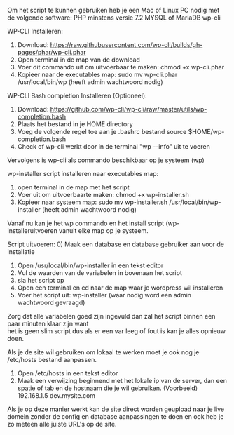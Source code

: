 Om het script te kunnen gebruiken heb je een Mac of Linux PC nodig met de volgende software:
PHP minstens versie 7.2
MYSQL of MariaDB
wp-cli


WP-CLI Installeren:
1) Download: https://raw.githubusercontent.com/wp-cli/builds/gh-pages/phar/wp-cli.phar
2) Open terminal in de map van de download
3) Voer dit commando uit om uitvoerbaar te maken: chmod +x wp-cli.phar
4) Kopieer naar de executables map: sudo mv wp-cli.phar /usr/local/bin/wp  (heeft admin wachtwoord nodig)

WP-CLI Bash completion Installeren (Optioneel):
1) Download: https://github.com/wp-cli/wp-cli/raw/master/utils/wp-completion.bash
2) Plaats het bestand in je HOME directory
3) Voeg de volgende regel toe aan je .bashrc bestand
    source $HOME/wp-completion.bash
4) Check of wp-cli werkt door in de terminal "wp --info" uit te voeren

Vervolgens is wp-cli als commando beschikbaar op je systeem (wp)

wp-installer script installeren naar executables map:
1) open terminal in de map met het script
2) Voer uit om uitvoerbaarte maken: chmod +x wp-installer.sh
3) Kopieer naar systeem map: sudo mv wp-installer.sh /usr/local/bin/wp-installer  (heeft admin wachtwoord nodig)

Vanaf nu kan je het wp commando en het install script (wp-installeruitvoeren vanuit elke map op je systeem.



Script uitvoeren:
0) Maak een database en database gebruiker aan voor de installatie
1) Open /usr/local/bin/wp-installer in een tekst editor
2) Vul de waarden van de variabelen in bovenaan het script
3) sla het script op
4) Open een terminal en cd naar de map waar je wordpress wil installeren
5) Voer het script uit: wp-installer (waar nodig word een admin wachtwoord gevraagd)

Zorg dat alle variabelen goed zijn ingevuld dan zal het script binnen een paar minuten klaar zijn want  
het is geen slim script dus als er een var leeg of fout is kan je alles opnieuw doen.


Als je de site wil gebruiken om lokaal te werken moet je ook nog je /etc/hosts bestand aanpassen.
1) Open /etc/hosts in een tekst editor
2) Maak een verwijzing beginnend met het lokale ip van de server, dan een spatie of tab en de hostnaam die je wil gebruiken.
        (Voorbeeld)
        192.168.1.5   dev.mysite.com

Als je op deze manier werkt kan de site direct worden geupload naar je live domein zonder de config en database 
aanpassingen te doen en ook heb je zo meteen alle juiste URL's op de site.
